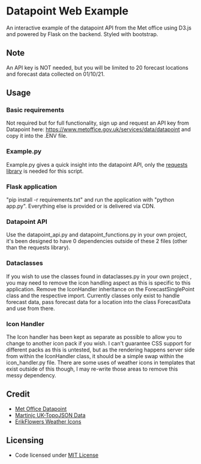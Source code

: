 # Datapoint Web Example
An interactive example of the datapoint API from the Met office using D3.js and powered by Flask on the backend. Styled with bootstrap.

## Note
An API key is NOT needed, but you will be limited to 20 forecast locations and forecast data collected on 01/10/21.

## Usage
### Basic requirements
Not required but for full functionality, sign up and request an API key from Datapoint here: https://www.metoffice.gov.uk/services/data/datapoint and copy it into the .ENV file.

### Example.py
Example.py gives a quick insight into the datapoint API, only the [requests library](https://github.com/psf/requests) is needed for this script.

### Flask application
"pip install -r requirements.txt" and run the application with "python app.py". Everything else is provided or is delivered via CDN.

### Datapoint API
Use the datapoint_api.py and datapoint_functions.py in your own project, it's been designed to have 0 dependencies outside of these 2 files (other than the requests library).

### Dataclasses
If you wish to use the classes found in dataclasses.py in your own project , you may need to remove the icon handling aspect as this is specific to this application. Remove the IconHandler inheritance on the ForecastSinglePoint class and the respective import. Currently classes only exist to handle forecast data, pass forecast data for a location into the class ForecastData and use from there.

### Icon Handler
The Icon handler has been kept as separate as possible to allow you to change to another icon pack if you wish. I can't guarantee CSS support for different packs as this is untested, but as the rendering happens server side from within the IconHandler class, it should be a simple swap within the icon_handler.py file. There are some uses of weather icons in templates that exist outside of this though, I may re-write those areas to remove this messy dependency.


## Credit
* [Met Office Datapoint](https://www.metoffice.gov.uk/services/data/datapoint)
* [Martinjc UK-TopoJSON Data](https://martinjc.github.io/UK-GeoJSON)
* [ErikFlowers Weather Icons](https://github.com/erikflowers/weather-icons)


## Licensing
* Code licensed under [MIT License](https://opensource.org/licenses/mit-license.html)
